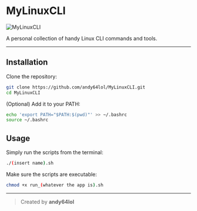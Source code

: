 # MyLinuxCLI
![MyLinuxCLI](https://img.shields.io/badge/MyLinuxCLI-Python%20%7C%20Bash-blue?logo=python&logoColor=white&labelColor=222&style=for-the-badge)


A personal collection of handy Linux CLI commands and tools.

---

## Installation

Clone the repository:

```bash
git clone https://github.com/andy64lol/MyLinuxCLI.git
cd MyLinuxCLI
```

(Optional) Add it to your PATH:

```bash
echo 'export PATH="$PATH:$(pwd)"' >> ~/.bashrc
source ~/.bashrc
```

## Usage

Simply run the scripts from the terminal:

```bash
./(insert name).sh
```

Make sure the scripts are executable:

```bash
chmod +x run_(whatever the app is).sh
```

---

> Created by **andy64lol**
